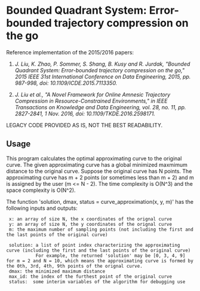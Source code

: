 # Bounded Quadrant System: Error-bounded trajectory compression on the go
Reference implementation of the 2015/2016 papers:

1. *J. Liu, K. Zhao, P. Sommer, S. Shang, B. Kusy and R. Jurdak, "Bounded Quadrant System: Error-bounded trajectory compression on the go," 2015 IEEE 31st International Conference on Data Engineering, 2015, pp. 987-998, doi: 10.1109/ICDE.2015.7113350.*

1. *J. Liu et al., "A Novel Framework for Online Amnesic Trajectory Compression in Resource-Constrained Environments," in IEEE Transactions on Knowledge and Data Engineering, vol. 28, no. 11, pp. 2827-2841, 1 Nov. 2016, doi: 10.1109/TKDE.2016.2598171.*

LEGACY CODE PROVIDED AS IS, NOT THE BEST READABILITY. 

## Usage
This program calculates the optimal approximating curve to the original curve.
The given approximating curve has a global minimized maxmimum distance to the original curve.
Suppose the original curve has N points.
The approximating curve has m + 2 points (or sometimes less than m + 2) and m is assigned by the user (m <= N - 2).
The time complexity is O(N^3) and the space complexity is O(N^2).

The function 'solution, dmax, status = curve_approximation(x, y, m)' has the following inputs and outputs:

     x: an array of size N, the x coordinates of the orignal curve
     y: an array of size N, the y coordinates of the orignal curve
     m: the maximum number of sampling points (not including the first and the last points of the original curve)

     solution: a list of point index characterizing the approximating curve (including the first and the last points of the original curve)
               For example, the returned 'solution' may be [0, 3, 4, 9] for m = 2 and N = 10, which means the approximating curve is formed by the 0th, 3rd, 4th, 9th points of the orignal curve.
     dmax: the minimized maximum distance
     max_id: the index of the furthest point of the original curve
     status:  some interim variables of the algorithm for debugging use
